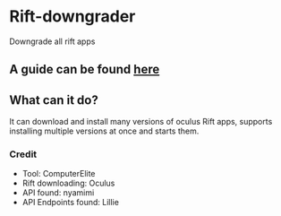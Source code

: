 # Rift-downgrader
Downgrade all rift apps

## A guide can be found [here](https://computerelite.github.io/tools/Oculus/RiftDowngraderGuide.html)

## What can it do?
It can download and install many versions of oculus Rift apps, supports installing multiple versions at once and starts them.

### Credit
- Tool: ComputerElite
- Rift downloading: Oculus
- API found: nyamimi
- API Endpoints found: Lillie
